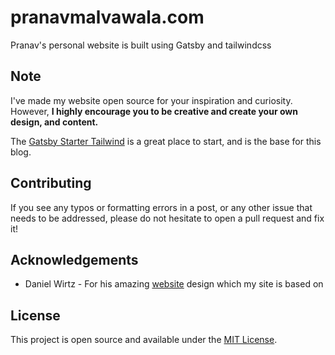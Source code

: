 # pranavmalvawala.com

Pranav's personal website is built using Gatsby and tailwindcss

## Note

I've made my website open source for your inspiration and curiosity. However, **I highly encourage you to be creative and create your own design, and content.**

The [Gatsby Starter Tailwind](https://github.com/taylorbryant/gatsby-starter-tailwind) is a great place to start, and is the base for this blog.

## Contributing

If you see any typos or formatting errors in a post, or any other issue that needs to be addressed, please do not hesitate to open a pull request and fix it!

## Acknowledgements

- Daniel Wirtz - For his amazing [website](https://danielwirtz.com/) design which my site is based on

## License

This project is open source and available under the [MIT License](LICENSE).
